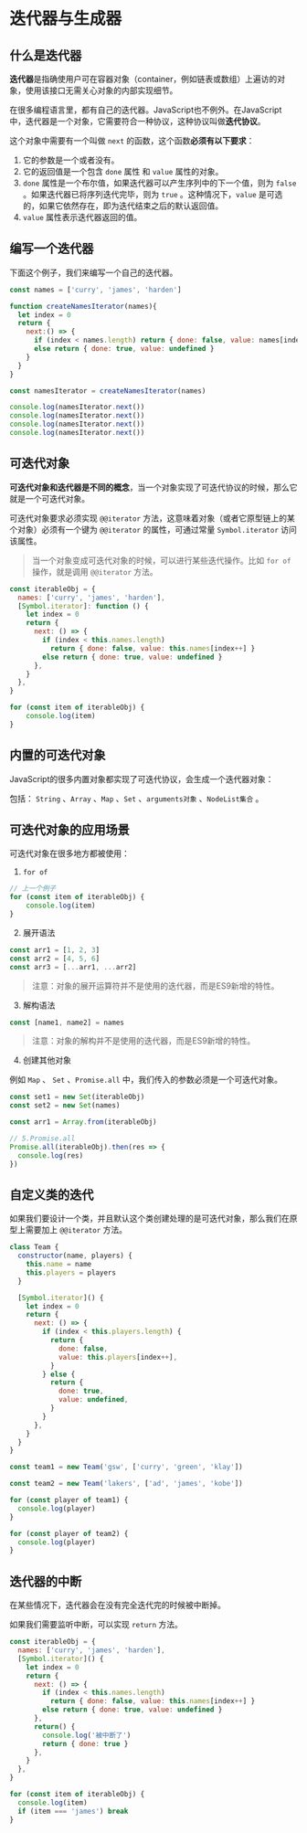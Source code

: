 # 迭代器与生成器

## 什么是迭代器

**迭代器**是指确使用户可在容器对象（container，例如链表或数组）上遍访的对象，使用该接口无需关心对象的内部实现细节。

在很多编程语言里，都有自己的迭代器。JavaScript也不例外。在JavaScript中，迭代器是一个对象，它需要符合一种协议，这种协议叫做**迭代协议**。

这个对象中需要有一个叫做 `next` 的函数，这个函数**必须有以下要求**：

1. 它的参数是一个或者没有。
2. 它的返回值是一个包含 `done` 属性 和 `value` 属性的对象。
3. `done` 属性是一个布尔值，如果迭代器可以产生序列中的下一个值，则为 `false` 。如果迭代器已将序列迭代完毕，则为 `true` 。这种情况下，`value` 是可选的，如果它依然存在，即为迭代结束之后的默认返回值。
4. `value` 属性表示迭代器返回的值。

## 编写一个迭代器

下面这个例子，我们来编写一个自己的迭代器。

```js
const names = ['curry', 'james', 'harden']

function createNamesIterator(names){
  let index = 0
  return {
    next:() => {
      if (index < names.length) return { done: false, value: names[index++] }
      else return { done: true, value: undefined }
    }
  }
}

const namesIterator = createNamesIterator(names)

console.log(namesIterator.next())
console.log(namesIterator.next())
console.log(namesIterator.next())
console.log(namesIterator.next())
```

## 可迭代对象

**可迭代对象和迭代器是不同的概念**，当一个对象实现了可迭代协议的时候，那么它就是一个可迭代对象。

可迭代对象要求必须实现 `@@iterator` 方法，这意味着对象（或者它原型链上的某个对象）必须有一个键为 `@@iterator` 的属性，可通过常量 `Symbol.iterator` 访问该属性。

> 当一个对象变成可迭代对象的时候，可以进行某些迭代操作。比如 `for of` 操作，就是调用 `@@iterator` 方法。

```js
const iterableObj = {
  names: ['curry', 'james', 'harden'],
  [Symbol.iterator]: function () {
    let index = 0
    return {
      next: () => {
        if (index < this.names.length)
          return { done: false, value: this.names[index++] }
        else return { done: true, value: undefined }
      },
    }
  },
}

for (const item of iterableObj) {
    console.log(item)
}
```

## 内置的可迭代对象

JavaScript的很多内置对象都实现了可迭代协议，会生成一个迭代器对象：

包括： `String` 、`Array` 、`Map` 、`Set` 、`arguments对象` 、`NodeList集合` 。

## 可迭代对象的应用场景

可迭代对象在很多地方都被使用：

1. `for of`

```js
// 上一个例子
for (const item of iterableObj) {
    console.log(item)
}
```

2. 展开语法

```js
const arr1 = [1, 2, 3]
const arr2 = [4, 5, 6]
const arr3 = [...arr1, ...arr2]
```

> 注意：对象的展开运算符并不是使用的迭代器，而是ES9新增的特性。

3. 解构语法

```js
const [name1, name2] = names
```

> 注意：对象的解构并不是使用的迭代器，而是ES9新增的特性。

4. 创建其他对象

例如 `Map` 、 `Set` 、`Promise.all` 中，我们传入的参数必须是一个可迭代对象。

```js
const set1 = new Set(iterableObj)
const set2 = new Set(names)

const arr1 = Array.from(iterableObj)

// 5.Promise.all
Promise.all(iterableObj).then(res => {
  console.log(res)
})
```

## 自定义类的迭代

如果我们要设计一个类，并且默认这个类创建处理的是可迭代对象，那么我们在原型上需要加上 `@@iterator` 方法。

```js
class Team {
  constructor(name, players) {
    this.name = name
    this.players = players
  }

  [Symbol.iterator]() {
    let index = 0
    return {
      next: () => {
        if (index < this.players.length) {
          return {
            done: false,
            value: this.players[index++],
          }
        } else {
          return {
            done: true,
            value: undefined,
          }
        }
      },
    }
  }
}

const team1 = new Team('gsw', ['curry', 'green', 'klay'])

const team2 = new Team('lakers', ['ad', 'james', 'kobe'])

for (const player of team1) {
  console.log(player)
}

for (const player of team2) {
  console.log(player)
}
```

## 迭代器的中断

在某些情况下，迭代器会在没有完全迭代完的时候被中断掉。

如果我们需要监听中断，可以实现 `return` 方法。

```js
const iterableObj = {
  names: ['curry', 'james', 'harden'],
  [Symbol.iterator]() {
    let index = 0
    return {
      next: () => {
        if (index < this.names.length)
          return { done: false, value: this.names[index++] }
        else return { done: true, value: undefined }
      },
      return() {
        console.log('被中断了')
        return { done: true }
      },
    }
  },
}

for (const item of iterableObj) {
  console.log(item)
  if (item === 'james') break
}
```
